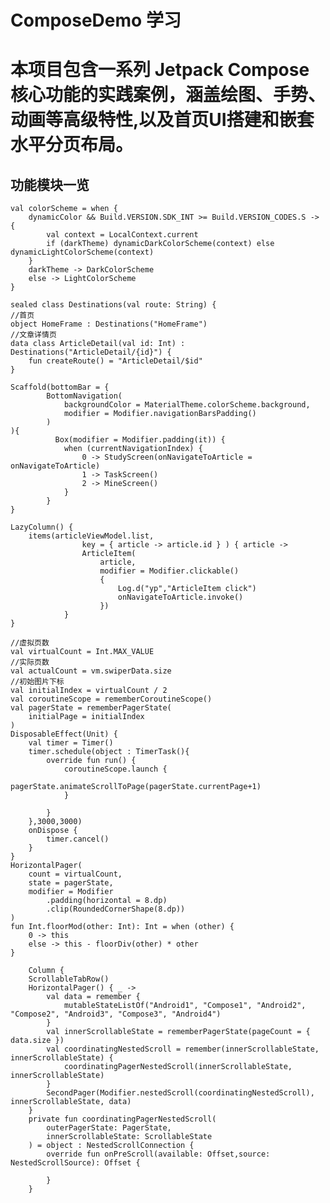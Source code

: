 # ComposeDemo 学习

# 本项目包含一系列 Jetpack Compose 核心功能的实践案例，涵盖绘图、手势、动画等高级特性,以及首页UI搭建和嵌套水平分页布局。

## 功能模块一览 

[//]: # (示例名称	核心技术点	                可视化类型	关键依赖库	)

[//]: # (主题系统	动态颜色/暗黑模式/状态栏控制	    UI一致性框架	androidx.compose.material3	)

[//]: # (导航框架	类型安全路由/NavHost控制	    应用路由系统	androidx.navigation.compose	)

[//]: # (底部导航	Scaffold集成/沉浸式处理	    主框架导航	androidx.compose.material)

[//]: # (列表优化	懒加载/差分更新	            高性能列表	androidx.compose.foundation)

[//]: # (分页系统	无限轮播/自动播放	            内容浏览	    com.google.accompanist.pager)

[//]: # (折线图	Canvas精确绘制/坐标映射	    数据可视化	-	-)

[//]: # (横向滚动	horizontalScroll布局优化	    交互布局	    -	-)

[//]: # (画板	    Path动态绘制/手势追踪	                    -	-)

[//]: # (拖拽手势	detectDragGestures位移计算	手势交互	    -	-)

[//]: # (变形手势	detectTransformGestures矩阵变换  高级手势	-	-)

[//]: # (状态动画	animate*AsState声明式动画	    现代动画	    androidx.compose.animation	)


[//]: # (主题系统：动态色彩引擎，自动适配Android 12+动态色彩)

    val colorScheme = when {
        dynamicColor && Build.VERSION.SDK_INT >= Build.VERSION_CODES.S -> {
            val context = LocalContext.current
            if (darkTheme) dynamicDarkColorScheme(context) else dynamicLightColorScheme(context)
        }
        darkTheme -> DarkColorScheme
        else -> LightColorScheme
    }

[//]: # (类型安全路由：通过密封类+扩展函数实现编译期检查)

    sealed class Destinations(val route: String) {
    //首页
    object HomeFrame : Destinations("HomeFrame")
    //文章详情页
    data class ArticleDetail(val id: Int) : Destinations("ArticleDetail/{id}") {
        fun createRoute() = "ArticleDetail/$id"
    }



[//]: # (使用了 Scaffold 和 BottomNavigation 构建了Material 3 风格的底部导航布局。)

    Scaffold(bottomBar = {
            BottomNavigation(
                backgroundColor = MaterialTheme.colorScheme.background,
                modifier = Modifier.navigationBarsPadding()
            )
    ){
              Box(modifier = Modifier.padding(it)) {
                when (currentNavigationIndex) {
                    0 -> StudyScreen(onNavigateToArticle = onNavigateToArticle)
                    1 -> TaskScreen()
                    2 -> MineScreen()
                }
            }
    }

[//]: # (基于 LazyColumn 实现高性能懒加载，仅渲染可视区域内容，内存占用低，流畅支持长列表。列表项使用唯一key避免不必要的重组)

    LazyColumn() {
        items(articleViewModel.list,
                    key = { article -> article.id } ) { article ->
                    ArticleItem(
                        article,
                        modifier = Modifier.clickable()
                        {
                            Log.d("yp","ArticleItem click")
                            onNavigateToArticle.invoke()
                        })
                }
    }

[//]: # (无界列表优化：虚拟页数 + 取模运算避免内存溢出,DisposableEffect 确保资源释放,协程驱动的 animateScrollToPage,不只有水平的轮播图HorizontalPager，还有垂直方向的通知公告VerticalPager)

    //虚拟页数
    val virtualCount = Int.MAX_VALUE
    //实际页数
    val actualCount = vm.swiperData.size
    //初始图片下标
    val initialIndex = virtualCount / 2
    val coroutineScope = rememberCoroutineScope()
    val pagerState = rememberPagerState(
        initialPage = initialIndex
    )
    DisposableEffect(Unit) {
        val timer = Timer()
        timer.schedule(object : TimerTask(){
            override fun run() {
                coroutineScope.launch {
                    pagerState.animateScrollToPage(pagerState.currentPage+1)
                }

            }
        },3000,3000)
        onDispose {
            timer.cancel()
        }
    }
    HorizontalPager(
        count = virtualCount,
        state = pagerState,
        modifier = Modifier
            .padding(horizontal = 8.dp)
            .clip(RoundedCornerShape(8.dp))
    ) 
    fun Int.floorMod(other: Int): Int = when (other) {
        0 -> this
        else -> this - floorDiv(other) * other
    }

[//]: # (ScrollableTabRowSimple:双层嵌套的水平分页（Pager）布局，核心通过ScrollableTabRow + HorizontalPager 实现标签与分页的绑定。NestedScrollConnection 解决父子分页的滑动冲突。)

        Column {
        ScrollableTabRow() 
        HorizontalPager() { _ ->
            val data = remember {
                mutableStateListOf("Android1", "Compose1", "Android2", "Compose2", "Android3", "Compose3", "Android4")
            }
            val innerScrollableState = rememberPagerState(pageCount = { data.size })
            val coordinatingNestedScroll = remember(innerScrollableState, innerScrollableState) {
                coordinatingPagerNestedScroll(innerScrollableState, innerScrollableState)
            }
            SecondPager(Modifier.nestedScroll(coordinatingNestedScroll), innerScrollableState, data)
        }
        private fun coordinatingPagerNestedScroll(
            outerPagerState: PagerState,
            innerScrollableState: ScrollableState
        ) = object : NestedScrollConnection {
            override fun onPreScroll(available: Offset,source: NestedScrollSource): Offset {
            
            }
        }

